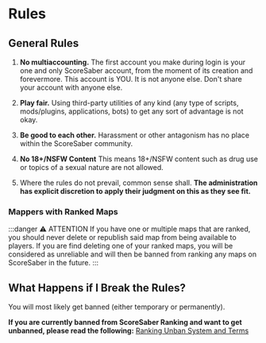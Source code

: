 # Rules

## General Rules


1.    **No multiaccounting.** The first account you make during login is your one and only ScoreSaber account, from the moment of its creation and forevermore. This account is YOU. It is not anyone else. Don't share your account with anyone else.

2.    **Play fair.** Using third-party utilities of any kind (any type of scripts, mods/plugins, applications, bots) to get any sort of advantage is not okay.

3.    **Be good to each other.** Harassment or other antagonism has no place within the ScoreSaber community.

4.    **No 18+/NSFW Content** This means 18+/NSFW content such as drug use or topics of a sexual nature are not allowed.


5.    Where the rules do not prevail, common sense shall. **The administration has explicit discretion to apply their judgment on this as they see fit.**

### Mappers with Ranked Maps

:::danger ⚠️ ATTENTION
If you have one or multiple maps that are ranked, you should never delete or republish said map from being available to players. If you are find deleting one of your ranked maps, you will be considered as unreliable and will then be banned from ranking any maps on ScoreSaber in the future.
:::

## What Happens if I Break the Rules?  

You will most likely get banned (either temporary or permanently).


**If you are currently banned from ScoreSaber Ranking and want to get unbanned, please read the following:**
[Ranking Unban System and Terms](./ranking/ranking-unban-system-and-terms)
